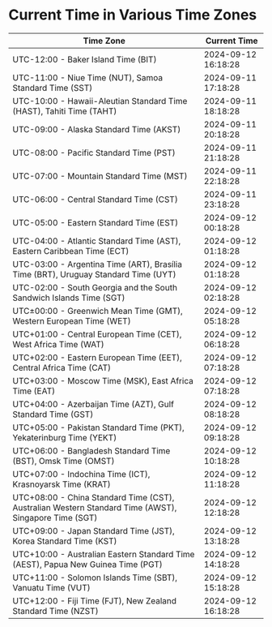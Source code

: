 # Current Time in Various Time Zones

| Time Zone | Current Time |
|-----------|--------------|
| UTC-12:00 - Baker Island Time (BIT) | 2024-09-12 16:18:28 |
| UTC-11:00 - Niue Time (NUT), Samoa Standard Time (SST) | 2024-09-11 17:18:28 |
| UTC-10:00 - Hawaii-Aleutian Standard Time (HAST), Tahiti Time (TAHT) | 2024-09-11 18:18:28 |
| UTC-09:00 - Alaska Standard Time (AKST) | 2024-09-11 20:18:28 |
| UTC-08:00 - Pacific Standard Time (PST) | 2024-09-11 21:18:28 |
| UTC-07:00 - Mountain Standard Time (MST) | 2024-09-11 22:18:28 |
| UTC-06:00 - Central Standard Time (CST) | 2024-09-11 23:18:28 |
| UTC-05:00 - Eastern Standard Time (EST) | 2024-09-12 00:18:28 |
| UTC-04:00 - Atlantic Standard Time (AST), Eastern Caribbean Time (ECT) | 2024-09-12 01:18:28 |
| UTC-03:00 - Argentina Time (ART), Brasília Time (BRT), Uruguay Standard Time (UYT) | 2024-09-12 01:18:28 |
| UTC-02:00 - South Georgia and the South Sandwich Islands Time (SGT) | 2024-09-12 02:18:28 |
| UTC±00:00 - Greenwich Mean Time (GMT), Western European Time (WET) | 2024-09-12 05:18:28 |
| UTC+01:00 - Central European Time (CET), West Africa Time (WAT) | 2024-09-12 06:18:28 |
| UTC+02:00 - Eastern European Time (EET), Central Africa Time (CAT) | 2024-09-12 07:18:28 |
| UTC+03:00 - Moscow Time (MSK), East Africa Time (EAT) | 2024-09-12 07:18:28 |
| UTC+04:00 - Azerbaijan Time (AZT), Gulf Standard Time (GST) | 2024-09-12 08:18:28 |
| UTC+05:00 - Pakistan Standard Time (PKT), Yekaterinburg Time (YEKT) | 2024-09-12 09:18:28 |
| UTC+06:00 - Bangladesh Standard Time (BST), Omsk Time (OMST) | 2024-09-12 10:18:28 |
| UTC+07:00 - Indochina Time (ICT), Krasnoyarsk Time (KRAT) | 2024-09-12 11:18:28 |
| UTC+08:00 - China Standard Time (CST), Australian Western Standard Time (AWST), Singapore Time (SGT) | 2024-09-12 12:18:28 |
| UTC+09:00 - Japan Standard Time (JST), Korea Standard Time (KST) | 2024-09-12 13:18:28 |
| UTC+10:00 - Australian Eastern Standard Time (AEST), Papua New Guinea Time (PGT) | 2024-09-12 14:18:28 |
| UTC+11:00 - Solomon Islands Time (SBT), Vanuatu Time (VUT) | 2024-09-12 15:18:28 |
| UTC+12:00 - Fiji Time (FJT), New Zealand Standard Time (NZST) | 2024-09-12 16:18:28 |
